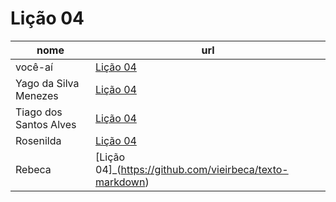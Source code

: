 # Lição 04

nome | url
---  | ---
você-aí | [Lição 04](https://github.com/math-freire7/texto-markdown)
Yago da Silva Menezes | [Lição 04](https://github.com/yago-menezes/texto-markdown)
Tiago dos Santos Alves | [Lição 04](https://github.com/Tiago2332/texto-markdown)
Rosenilda | [Lição 04](https://github.com/Rosenilda-Barreto/texto-markdown/blob/main/README.md)
Rebeca | [Lição 04]_(https://github.com/vieirbeca/texto-markdown)
